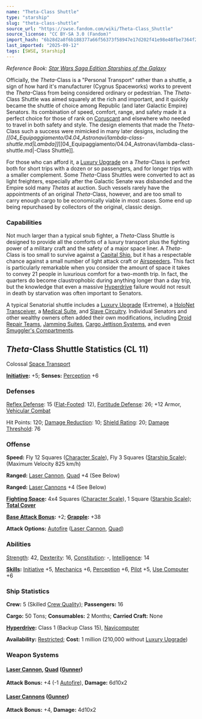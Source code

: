 ```yaml
---
name: "Theta-Class Shuttle"
type: "starship"
slug: "theta-class-shuttle"
source_url: "https://swse.fandom.com/wiki/Theta-Class_Shuttle"
source_license: "CC BY-SA 3.0 (Fandom)"
import_hash: "6b28d2a8f6b188377a66f56373f58947e17d202f41e98e48fbe7364f21054b90"
last_imported: "2025-09-12"
tags: [SWSE, Starship]
---
```

*Reference Book: [Star Wars Saga Edition Starships of the Galaxy](https://swse.fandom.com/wiki/Star_Wars_Saga_Edition_Starships_of_the_Galaxy)*

Officially, the *Theta*-Class is a "Personal Transport" rather than a shuttle, a sign of how hard it's manufacturer (Cygnus Spaceworks) works to prevent the *Theta*-Class from being considered ordinary or pedestrian. The *Theta*-Class Shuttle was aimed squarely at the rich and important, and it quickly became the shuttle of choice among Republic (and later Galactic Empire) Senators. Its combination of speed, comfort, range, and safety made it a perfect choice for those of rank on [Coruscant](https://swse.fandom.com/wiki/Coruscant) and elsewhere who needed to travel in both safety and style. The design elements that made the *Theta*-Class such a success were mimicked in many later designs, including the *[[04_Equipaggiamento/04.04_Astronavi/lambda-class-shuttle.md|Lambda]]*[[04_Equipaggiamento/04.04_Astronavi/lambda-class-shuttle.md|-Class Shuttle]].

For those who can afford it, a [Luxury Upgrade](https://swse.fandom.com/wiki/Luxury_Upgrade) on a *Theta*-Class is perfect both for short trips with a dozen or so passengers, and for longer trips with a smaller complement. Some *Theta*-Class Shuttles were converted to act as light freighters, especially after the Galactic Senate was disbanded and the Empire sold many *Thetas* at auction. Such vessels rarely have the appointments of an original *Theta*-Class, however, and are too small to carry enough cargo to be economically viable in most cases. Some end up being repurchased by collectors of the original, classic design.

### Capabilities
Not much larger than a typical snub fighter, a *Theta*-Class Shuttle is designed to provide all the comforts of a luxury transport plus the fighting power of a military craft and the safety of a major space liner. A *Theta*-Class is too small to survive against a [Capital Ship](https://swse.fandom.com/wiki/Capital_Ship), but it has a respectable chance against a small number of light attack craft or [Airspeeders](https://swse.fandom.com/wiki/Airspeeders). This fact is particularly remarkable when you consider the amount of space it takes to convey 21 people in luxurious comfort for a two-month trip. In fact, the quarters do become claustrophobic during anything longer than a day trip, but the knowledge that even a massive [Hyperdrive](https://swse.fandom.com/wiki/Hyperdrive) failure would not result in death by starvation was often important to Senators.

A typical Senatorial shuttle includes a [Luxury Upgrade](https://swse.fandom.com/wiki/Luxury_Upgrade) (Extreme), a [HoloNet Transceiver](https://swse.fandom.com/wiki/HoloNet_Transceiver), a [Medical Suite](https://swse.fandom.com/wiki/Medical_Suite), and [Slave Circuitry](https://swse.fandom.com/wiki/Slave_Circuitry). Individual Senators and other wealthy owners often added their own modifications, including [Droid Repair Teams](https://swse.fandom.com/wiki/Droid_Repair_Teams), [Jamming Suites](https://swse.fandom.com/wiki/Jamming_Suites), [Cargo Jettison Systems](https://swse.fandom.com/wiki/Cargo_Jettison_Systems), and even [Smuggler's Compartments](https://swse.fandom.com/wiki/Smuggler's_Compartments).

## *Theta*-Class Shuttle Statistics (CL 11)
Colossal [Space Transport](https://swse.fandom.com/wiki/Space_Transport)

**[Initiative](https://swse.fandom.com/wiki/Initiative):** +5; **Senses:** [Perception](https://swse.fandom.com/wiki/Perception) +6
### Defenses
[Reflex Defense](https://swse.fandom.com/wiki/Reflex_Defense_(Vehicles)): 15 ([Flat-Footed](https://swse.fandom.com/wiki/Flat-Footed): 12), [Fortitude Defense](https://swse.fandom.com/wiki/Fortitude_Defense_(Vehicles)): 26; +12 Armor, [Vehicular Combat](https://swse.fandom.com/wiki/Vehicular_Combat)

Hit Points: 120; [Damage Reduction](https://swse.fandom.com/wiki/Damage_Reduction): 10; [Shield Rating](https://swse.fandom.com/wiki/Shield_Rating): 20; [Damage Threshold](https://swse.fandom.com/wiki/Damage_Threshold_(Vehicles)): 76
### Offense
**Speed:** Fly 12 Squares ([Character Scale](https://swse.fandom.com/wiki/Character_Scale)), Fly 3 Squares ([Starship Scale](https://swse.fandom.com/wiki/Starship_Scale)); (Maximum Velocity 825 km/h)

**Ranged:** [Laser Cannon](https://swse.fandom.com/wiki/Laser_Cannon), [Quad](https://swse.fandom.com/wiki/Quad) +4 (See Below)

**Ranged:** [Laser Cannons](https://swse.fandom.com/wiki/Laser_Cannons) +4 (See Below)

**[Fighting Space](https://swse.fandom.com/wiki/Fighting_Space):** 4x4 Squares ([Character Scale](https://swse.fandom.com/wiki/Character_Scale)), 1 Square ([Starship Scale](https://swse.fandom.com/wiki/Starship_Scale)); **[Total Cover](https://swse.fandom.com/wiki/Total_Cover)**

**[Base Attack Bonus](https://swse.fandom.com/wiki/Base_Attack_Bonus):** +2; **[Grapple](https://swse.fandom.com/wiki/Grapple):** +38

**Attack Options:** [Autofire](https://swse.fandom.com/wiki/Autofire_(Vehicle_Combat)) ([Laser Cannon](https://swse.fandom.com/wiki/Laser_Cannon), [Quad](https://swse.fandom.com/wiki/Quad))
### Abilities
[Strength](https://swse.fandom.com/wiki/Strength): 42, [Dexterity](https://swse.fandom.com/wiki/Dexterity): 16, [Constitution](https://swse.fandom.com/wiki/Constitution): -, [Intelligence](https://swse.fandom.com/wiki/Intelligence): 14

**[Skills](https://swse.fandom.com/wiki/Skills):** [Initiative](https://swse.fandom.com/wiki/Initiative) +5, [Mechanics](https://swse.fandom.com/wiki/Mechanics) +6, [Perception](https://swse.fandom.com/wiki/Perception) +6, [Pilot](https://swse.fandom.com/wiki/Pilot) +5, [Use Computer](https://swse.fandom.com/wiki/Use_Computer) +6
### Ship Statistics
**Crew:** 5 (Skilled [Crew Quality](https://swse.fandom.com/wiki/Crew_Quality)); **Passengers:** 16

**Cargo:** 50 Tons; **Consumables:** 2 Months; **Carried Craft:** None

**[Hyperdrive](https://swse.fandom.com/wiki/Hyperdrive):** Class 1 (Backup Class 15), [Navicomputer](https://swse.fandom.com/wiki/Navicomputer)

**Availability:** [Restricted](https://swse.fandom.com/wiki/Restricted); **Cost:** 1 million (210,000 without [Luxury Upgrade](https://swse.fandom.com/wiki/Luxury_Upgrade))
### Weapon Systems
#### **[Laser Cannon](https://swse.fandom.com/wiki/Laser_Cannon), [Quad](https://swse.fandom.com/wiki/Quad) ([Gunner](https://swse.fandom.com/wiki/Gunner))**
**Attack Bonus:** +4 (-1 [Autofire](https://swse.fandom.com/wiki/Autofire_(Vehicle_Combat))), **Damage:** 6d10x2
#### **[Laser Cannons](https://swse.fandom.com/wiki/Laser_Cannons) ([Gunner](https://swse.fandom.com/wiki/Gunner))**
**Attack Bonus:** +4, **Damage:** 4d10x2